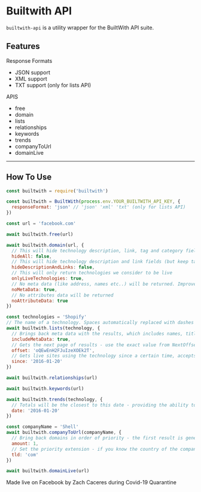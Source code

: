 # Builtwith API

`builtwith-api` is a utility wrapper for the BuiltWith API suite.

## Features

Response Formats
- JSON support
- XML support
- TXT support (only for lists API)

APIS
- free
- domain
- lists
- relationships
- keywords
- trends
- companyToUrl
- domainLive

________________

## How To Use

```js
const builtwith = require('builtwith')

const builtwith = BuiltWith(process.env.YOUR_BUILTWITH_API_KEY, {
  responseFormat: 'json' // 'json' 'xml' 'txt' (only for lists API)
})

const url = 'facebook.com'

await builtwith.free(url)

await builtwith.domain(url, {
  // This will hide technology description, link, tag and category fields
  hideAll: false,
  // This will hide technology description and link fields (but keep tag and categories)
  hideDescriptionAndLinks: false,
  // This will only return technologies we consider to be live
  onlyLiveTechnologies: true,
  // No meta data (like address, names etc..) will be returned. Improves performance.
  noMetaData: true,
  // No attributes data will be returned
  noAttributeData: true
})

const technologies = 'Shopify'
// The name of a technology. Spaces automatically replaced with dashes (-).
await builtwith.lists(technology, {
  // Brings back meta data with the results, which includes names, titles, social links, addresses, emails, telephone numbers, traffic ranks etc.
  includeMetaData: true,
  // Gets the next page of results - use the exact value from NextOffset in response. If the value of NextOffset is END there are no more results.
  offset: 'oQEwEnH2FJuIzeXOEk2T',
  // Gets live sites using the technology since a certain time, accepts dates and queries i.e. 30 Days Ago or Last January for example.
  since: '2016-01-20'
})

await builtwith.relationships(url)

await builtwith.keywords(url)

await builtwith.trends(technology, {
  // Totals will be the closest to this date - providing the ability to get historical totals
  date: '2016-01-20'
})

const companyName = 'Shell'
await builtwith.companyToUrl(companyName, {
  // Bring back domains in order of priority - the first result is generally the one we think the website is
  amount: 1,
  // Set the priority extension - if you know the country of the company supply the most likely TLD. i.e. for United Kingdom use 'uk'
  tld: 'com'
})

await builtwith.domainLive(url)
```

Made live on Facebook by Zach Caceres during Covid-19 Quarantine
